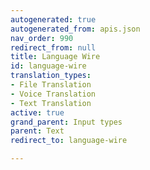 ```yaml
---
autogenerated: true
autogenerated_from: apis.json
nav_order: 990
redirect_from: null
title: Language Wire
id: language-wire
translation_types:
- File Translation
- Voice Translation
- Text Translation
active: true
grand_parent: Input types
parent: Text
redirect_to: language-wire

---
```


